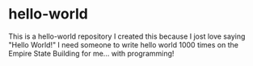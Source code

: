# hello-world
This is a hello-world repository
I created this because I jost love saying "Hello World!"
I need someone to write hello world 1000 times on the Empire State Building for me... with programming!
